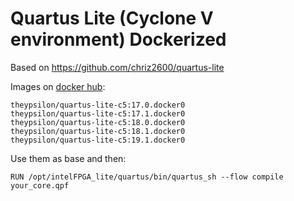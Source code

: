 # Quartus Lite (Cyclone V environment) Dockerized

Based on https://github.com/chriz2600/quartus-lite

Images on [docker hub](https://hub.docker.com/r/theypsilon/quartus-lite-c5): 
```
theypsilon/quartus-lite-c5:17.0.docker0
theypsilon/quartus-lite-c5:17.1.docker0
theypsilon/quartus-lite-c5:18.0.docker0
theypsilon/quartus-lite-c5:18.1.docker0
theypsilon/quartus-lite-c5:19.1.docker0
```

Use them as base and then:
```
RUN /opt/intelFPGA_lite/quartus/bin/quartus_sh --flow compile your_core.qpf
```